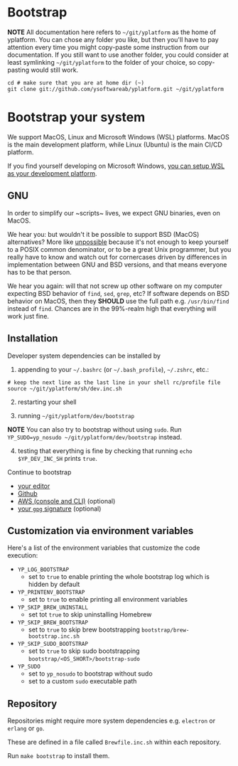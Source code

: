 # Bootstrap

**NOTE** All documentation here refers to `~/git/yplatform` as the home of yplatform.
You can chose any folder you like, but then you'll have to pay attention every time you might copy-paste
some instruction from our documentation. If you still want to use another folder, you could consider at least
symlinking `~/git/yplatform` to the folder of your choice, so copy-pasting would still work.


```shell
cd # make sure that you are at home dir (~)
git clone git://github.com/ysoftwareab/yplatform.git ~/git/yplatform
```


# Bootstrap your system

We support MacOS, Linux and Microsoft Windows (WSL) platforms.
MacOS is the main development platform, while Linux (Ubuntu) is the main CI/CD platform.

If you find yourself developing on Microsoft Windows,
[you can setup WSL as your development platform](README.wsl.md).


## GNU

In order to simplify our ~scripts~ lives, we expect GNU binaries, even on MacOS.

We hear you: but wouldn't it be possible to support BSD (MacOS) alternatives?
More like [unpossible](https://ponderthebits.com/2017/01/know-your-tools-linux-gnu-vs-mac-bsd-command-line-utilities-grep-strings-sed-and-find/)
because it's not enough to keep yourself to a POSIX common denominator, or to be a great Unix programmer,
but you really have to know and watch out for cornercases
driven by differences in implementation between GNU and BSD versions,
and that means everyone has to be that person.

We hear you again: will that not screw up other software on my computer expecting BSD behavior of `find`, `sed`, `grep`, etc?
If software depends on BSD behavior on MacOS, then they **SHOULD** use the full path e.g. `/usr/bin/find` instead of `find`.
Chances are in the 99%-realm high that everything will work just fine.


## Installation

Developer system dependencies can be installed by

1. appending to your `~/.bashrc` (or `~/.bash_profile`), `~/.zshrc`, etc.:

```shell
# keep the next line as the last line in your shell rc/profile file
source ~/git/yplatform/sh/dev.inc.sh
```

2. restarting your shell

3. running `~/git/yplatform/dev/bootstrap`

**NOTE** You can also try to bootstrap without using `sudo`.
Run `YP_SUDO=yp_nosudo ~/git/yplatform/dev/bootstrap` instead.

4. testing that everything is fine by checking that running `echo $YP_DEV_INC_SH` prints `true`.

Continue to bootstrap

* [your editor](README.editor.md)
* [Github](README.github.md)
* [AWS (console and CLI)](README.aws.md) (optional)
* [your `gpg` signature](README.gpg.md) (optional)

        
## Customization via environment variables

Here's a list of the environment variables that customize the code execution:

* `YP_LOG_BOOTSTRAP`
  * set to `true` to enable printing the whole bootstrap log which is hidden by default
* `YP_PRINTENV_BOOTSTRAP`
  * set to `true` to enable printing all environment variables
* `YP_SKIP_BREW_UNINSTALL`
  * set tot `true` to skip uninstalling Homebrew
* `YP_SKIP_BREW_BOOTSTRAP`
  * set to `true` to skip brew bootstrapping `bootstrap/brew-bootstrap.inc.sh`
* `YP_SKIP_SUDO_BOOTSTRAP`
  * set to `true` to skip sudo bootstrapping `bootstrap/<OS_SHORT>/bootstrap-sudo`
* `YP_SUDO`
  * set to `yp_nosudo` to bootstrap without sudo
  * set to a custom `sudo` executable path


## Repository

Repositories might require more system dependencies e.g. `electron` or `erlang` or `go`.

These are defined in a file called `Brewfile.inc.sh` within each repository.

Run `make bootstrap` to install them.
